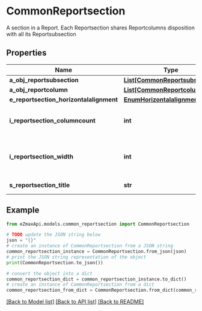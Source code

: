 # CommonReportsection

A section in a Report. Each Reportsection shares Reportcolumns disposition with all its Reportsubsection 

## Properties

Name | Type | Description | Notes
------------ | ------------- | ------------- | -------------
**a_obj_reportsubsection** | [**List[CommonReportsubsection]**](CommonReportsubsection.md) |  | 
**a_obj_reportcolumn** | [**List[CommonReportcolumn]**](CommonReportcolumn.md) |  | 
**e_reportsection_horizontalalignment** | [**EnumHorizontalalignment**](EnumHorizontalalignment.md) |  | 
**i_reportsection_columncount** | **int** | The number of Reportcolumns in the Reportsection | 
**i_reportsection_width** | **int** | The combined width of all the Reportcolumns in the Reportsection | 
**s_reportsection_title** | **str** | The title of this Reportsection | [optional] 

## Example

```python
from eZmaxApi.models.common_reportsection import CommonReportsection

# TODO update the JSON string below
json = "{}"
# create an instance of CommonReportsection from a JSON string
common_reportsection_instance = CommonReportsection.from_json(json)
# print the JSON string representation of the object
print(CommonReportsection.to_json())

# convert the object into a dict
common_reportsection_dict = common_reportsection_instance.to_dict()
# create an instance of CommonReportsection from a dict
common_reportsection_from_dict = CommonReportsection.from_dict(common_reportsection_dict)
```
[[Back to Model list]](../README.md#documentation-for-models) [[Back to API list]](../README.md#documentation-for-api-endpoints) [[Back to README]](../README.md)


